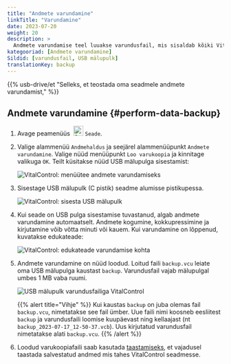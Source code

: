 ```yaml
---
title: "Andmete varundamine"
linkTitle: "Varundamine"
date: 2023-07-20
weight: 20
description: >
  Andmete varundamise teel luuakse varundusfail, mis sisaldab kõiki VitalControl seadmes talletatud andmeid.
kategooriad: [Andmete varundamine]
Sildid: [varundusfail, USB mälupulk]
translationKey: backup
---
```

{{% usb-drive/et "Selleks, et teostada oma seadmele andmete varundamist," %}}

## Andmete varundamine {#perform-data-backup}

1. Avage peamenüüs &nbsp;<img src="/icons/device.svg" width="23" align="bottom" alt="Seade" /> `Seade`.

2. Valige alammenüü `Andmehaldus` ja seejärel alammenüüpunkt `Andmete varundamine`. Valige nüüd menüüpunkt `Loo varukoopia` ja kinnitage valikuga `OK`. Teilt küsitakse nüüd USB mälupulga sisestamist:

   ![VitalControl: menüütee andmete varundamiseks](../images/backup.png "Käivita andmete varundamine")

3. Sisestage USB mälupulk (C pistik) seadme alumisse pistikupessa.

   ![VitalControl: sisesta USB mälupulk](/images/firmware/update/plug-in-dual-usb-stick.svg "Sisesta USB mälupulk")

4. Kui seade on USB pulga sisestamise tuvastanud, algab andmete varundamine automaatselt. Andmete kogumine, kokkupressimine ja kirjutamine võib võtta minuti või kauem. Kui varundamine on lõppenud, kuvatakse edukateade:

   ![VitalControl: edukateade varundamise kohta](../images/backup-done.png "Edukas andmete varundamine")

5. Andmete varundamine on nüüd loodud. Loitud faili `backup.vcu` leiate oma USB mälupulga kaustast `backup`. Varundusfail vajab mälupulgal umbes 1 MB vaba ruumi.

   ![USB mälupulk varundusfailiga VitalControl](../images/backup-file.png "USB mälupulk varundusfailiga")

   {{% alert title="Vihje" %}}
  Kui kaustas `backup` on juba olemas fail `backup.vcu`, nimetatakse see fail ümber. Uue faili nimi koosneb eesliitest `backup` ja varundusfaili loomise kuupäevast ning kellaajast (nt `backup_2023-07-17_12-50-37.vcb`). Uus kirjutatud varundusfail nimetatakse alati `backup.vcu`.
    {{% /alert %}}

6. Loodud varukoopiafaili saab kasutada [taastamiseks](../restore), et vajadusel taastada salvestatud andmed mis tahes VitalControl seadmesse.
